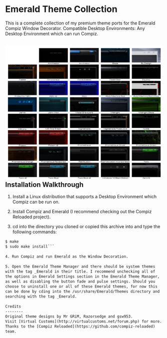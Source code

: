 Emerald Theme Collection
========================
This is a complete collection of my premium theme ports for the Emerald Compiz Window Decorator. Compatible Desktop Environments: Any Desktop Environment which can run Compiz.

![Emerald_Theme_Collection](https://github.com/OliverKurz/emerald-theme-collection/raw/master/images/Preview.png)
Installation Walkthrough
------------------------
1. Install a Linux distribution that supports a Desktop Environment which Compiz can be run on.

2. Install Compiz and Emerald (I recommend checking out the Compiz Reloaded project).

3. cd into the directory you cloned or copied this archive into and type the following commands:

```$ ./autogen.sh
$ make
$ sudo make install```

4. Run Compiz and run Emerald as the Window Decoration.

5. Open the Emerald Theme Manager and there should be system themes with the tag _Emerald in their title. I recommend unchecking all of the options in Emerald Settings section in the Emerald Theme Manager, as well as disabling the button fade and pulse settings. Should you choose to uninstall one or all of these Emerald themes, for now this can be done by cding into the /usr/share/Emerald/Themes directory and searching with the tag _Emerald.

Credits
--------
Original theme designs by Mr GRiM, Razorsedge and gsw953.
Visit [Virtual Customs](http://virtualcustoms.net/forum.php) for more.
Thanks to the [Compiz Reloaded](https://github.com/compiz-reloaded) team.